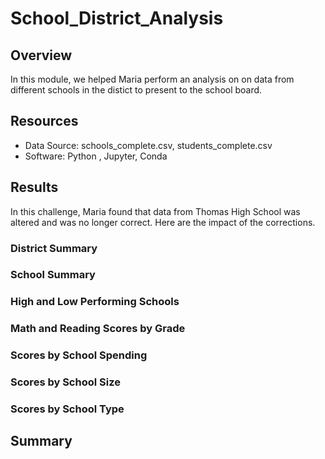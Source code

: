 # School_District_Analysis

## Overview 
In this module, we helped Maria perform an analysis on on data from different schools in the distict to present to the school board. 

## Resources 
* Data Source: schools_complete.csv, students_complete.csv
* Software: Python , Jupyter, Conda 

## Results 
In this challenge, Maria found that data from Thomas High School was altered and was no longer correct. Here are the impact of the corrections. 

### District Summary 

### School Summary

### High and Low Performing Schools 

### Math and Reading Scores by Grade

### Scores by School Spending 

### Scores by School Size

### Scores by School Type 


## Summary 

